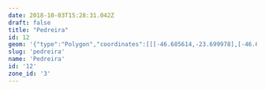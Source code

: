 ```yaml
---
date: 2018-10-03T15:28:31.042Z
draft: false
title: "Pedreira"
id: 12
geom: '{"type":"Polygon","coordinates":[[[-46.685614,-23.699978],[-46.684226,-23.700668],[-46.681228,-23.701708],[-46.678718,-23.702339],[-46.674198,-23.70318],[-46.671545,-23.704284],[-46.669539,-23.70741],[-46.669176,-23.713744],[-46.668437,-23.715627],[-46.666935,-23.71746],[-46.665424,-23.718706],[-46.662392,-23.720261],[-46.658784,-23.72147],[-46.656898,-23.723131],[-46.654864,-23.728075],[-46.653908,-23.729009],[-46.647355,-23.727718],[-46.646895,-23.727462],[-46.646775,-23.727327],[-46.646693,-23.727065],[-46.64629,-23.726826],[-46.645936,-23.726877],[-46.64586,-23.726981],[-46.645759,-23.727005],[-46.644951,-23.726633],[-46.644399,-23.726626],[-46.644289,-23.726424],[-46.644232,-23.726104],[-46.644372,-23.724786],[-46.644223,-23.72378],[-46.644028,-23.723353],[-46.643906,-23.723291],[-46.643692,-23.723316],[-46.643303,-23.722948],[-46.643263,-23.722507],[-46.643083,-23.722484],[-46.642999,-23.72232],[-46.642927,-23.722335],[-46.642921,-23.722476],[-46.642814,-23.722425],[-46.642641,-23.722458],[-46.642156,-23.722312],[-46.641738,-23.722092],[-46.641673,-23.722141],[-46.641971,-23.722422],[-46.642507,-23.722641],[-46.642832,-23.723097],[-46.642826,-23.723411],[-46.643178,-23.723423],[-46.643356,-23.723753],[-46.643486,-23.724199],[-46.643425,-23.72446],[-46.643523,-23.724786],[-46.643431,-23.725249],[-46.643323,-23.725477],[-46.643097,-23.725828],[-46.642934,-23.725946],[-46.642602,-23.726002],[-46.642477,-23.725911],[-46.642092,-23.725858],[-46.641946,-23.725947],[-46.641952,-23.726107],[-46.641856,-23.726197],[-46.641296,-23.726182],[-46.63968,-23.725377],[-46.639592,-23.725185],[-46.639591,-23.724672],[-46.639741,-23.724408],[-46.639901,-23.724282],[-46.639768,-23.723081],[-46.639548,-23.723126],[-46.639429,-23.723619],[-46.639066,-23.724116],[-46.639022,-23.724309],[-46.638681,-23.724696],[-46.638452,-23.724836],[-46.637692,-23.724736],[-46.637154,-23.724501],[-46.636358,-23.724384],[-46.636075,-23.724062],[-46.63631,-23.723677],[-46.636278,-23.723501],[-46.636164,-23.723423],[-46.636127,-23.723265],[-46.636185,-23.72291],[-46.636039,-23.722675],[-46.635464,-23.722658],[-46.635305,-23.722481],[-46.635209,-23.722465],[-46.635026,-23.722194],[-46.635029,-23.721782],[-46.635537,-23.721031],[-46.635569,-23.720831],[-46.635506,-23.720747],[-46.63534,-23.72075],[-46.635072,-23.720912],[-46.634737,-23.721011],[-46.634588,-23.721128],[-46.634134,-23.721203],[-46.633997,-23.721286],[-46.633864,-23.721285],[-46.633667,-23.721174],[-46.63343,-23.720959],[-46.633381,-23.720868],[-46.633418,-23.720737],[-46.633233,-23.720603],[-46.63318,-23.720477],[-46.633049,-23.720429],[-46.633001,-23.720327],[-46.632807,-23.720325],[-46.632717,-23.720186],[-46.632523,-23.720132],[-46.632422,-23.719891],[-46.632251,-23.719895],[-46.632243,-23.719809],[-46.631967,-23.719569],[-46.631903,-23.719456],[-46.631923,-23.719317],[-46.631718,-23.719105],[-46.631823,-23.718851],[-46.631621,-23.718493],[-46.631564,-23.71831],[-46.631595,-23.718117],[-46.631515,-23.718023],[-46.631414,-23.718027],[-46.631284,-23.718179],[-46.631247,-23.7184],[-46.631143,-23.71851],[-46.631114,-23.718716],[-46.631191,-23.718812],[-46.63119,-23.719288],[-46.631074,-23.719545],[-46.631118,-23.719639],[-46.631062,-23.719769],[-46.630931,-23.719797],[-46.63093,-23.720081],[-46.630601,-23.719947],[-46.630434,-23.7198],[-46.629886,-23.719006],[-46.629209,-23.718601],[-46.629197,-23.718519],[-46.629336,-23.718336],[-46.629297,-23.71812],[-46.628651,-23.717561],[-46.628448,-23.717479],[-46.62832,-23.717176],[-46.627838,-23.717096],[-46.627793,-23.716817],[-46.627889,-23.716559],[-46.627578,-23.716366],[-46.627257,-23.716293],[-46.626358,-23.716446],[-46.625487,-23.716481],[-46.625134,-23.716352],[-46.624446,-23.716325],[-46.623783,-23.716214],[-46.623447,-23.716083],[-46.623166,-23.71609],[-46.622514,-23.715828],[-46.622045,-23.715493],[-46.621199,-23.71508],[-46.620984,-23.714691],[-46.620615,-23.714281],[-46.620272,-23.714085],[-46.620024,-23.71386],[-46.619683,-23.713822],[-46.619135,-23.713464],[-46.618754,-23.713076],[-46.618201,-23.712729],[-46.617664,-23.71222],[-46.617586,-23.711745],[-46.617193,-23.711203],[-46.617062,-23.711145],[-46.616768,-23.710812],[-46.616671,-23.710584],[-46.616802,-23.710168],[-46.616661,-23.709925],[-46.616601,-23.709614],[-46.616919,-23.708891],[-46.616317,-23.708813],[-46.616451,-23.708257],[-46.616897,-23.707975],[-46.617279,-23.708421],[-46.618361,-23.707753],[-46.618397,-23.707723],[-46.618289,-23.707641],[-46.618321,-23.707596],[-46.61869,-23.707382],[-46.619178,-23.707355],[-46.621068,-23.707059],[-46.621403,-23.707102],[-46.622165,-23.706492],[-46.622068,-23.706379],[-46.621798,-23.706286],[-46.621801,-23.706186],[-46.622723,-23.705707],[-46.622934,-23.70572],[-46.622929,-23.705776],[-46.62298,-23.705708],[-46.623438,-23.70575],[-46.62347,-23.705847],[-46.623832,-23.705641],[-46.623889,-23.705313],[-46.624464,-23.704816],[-46.624218,-23.704554],[-46.624174,-23.704276],[-46.623912,-23.703713],[-46.623923,-23.703264],[-46.624111,-23.703208],[-46.624204,-23.703106],[-46.624175,-23.702473],[-46.624563,-23.70224],[-46.624926,-23.702106],[-46.625447,-23.702033],[-46.625769,-23.70204],[-46.626288,-23.702285],[-46.626632,-23.702225],[-46.626738,-23.702059],[-46.626886,-23.701451],[-46.62711,-23.701169],[-46.627908,-23.70093],[-46.62818,-23.700694],[-46.628669,-23.700792],[-46.628623,-23.70027],[-46.629091,-23.699743],[-46.62913,-23.69959],[-46.629017,-23.69813],[-46.629178,-23.697761],[-46.62925,-23.697697],[-46.62932,-23.69774],[-46.629367,-23.697625],[-46.630256,-23.697417],[-46.630234,-23.697216],[-46.63036,-23.697006],[-46.630717,-23.696725],[-46.631032,-23.696742],[-46.631323,-23.696541],[-46.631805,-23.696454],[-46.632015,-23.696695],[-46.632079,-23.69668],[-46.632384,-23.696303],[-46.63169,-23.694879],[-46.631582,-23.694769],[-46.631119,-23.694538],[-46.631734,-23.693274],[-46.632003,-23.693376],[-46.632033,-23.69328],[-46.632442,-23.693022],[-46.632067,-23.69251],[-46.632302,-23.692366],[-46.632189,-23.692218],[-46.632434,-23.692069],[-46.632612,-23.692291],[-46.633027,-23.691622],[-46.633409,-23.691654],[-46.633578,-23.691262],[-46.633585,-23.691024],[-46.634796,-23.691059],[-46.635023,-23.690916],[-46.635108,-23.690505],[-46.635971,-23.69094],[-46.636289,-23.69127],[-46.636465,-23.692003],[-46.636447,-23.692574],[-46.637647,-23.692855],[-46.638781,-23.693244],[-46.639269,-23.693471],[-46.639872,-23.693482],[-46.640442,-23.693652],[-46.641744,-23.693692],[-46.642156,-23.693774],[-46.642835,-23.694121],[-46.642929,-23.694238],[-46.643499,-23.694407],[-46.643685,-23.694674],[-46.643899,-23.694656],[-46.643922,-23.693706],[-46.644146,-23.693351],[-46.644208,-23.693065],[-46.644621,-23.692259],[-46.644992,-23.692474],[-46.645485,-23.692573],[-46.646136,-23.691671],[-46.646276,-23.691103],[-46.646361,-23.690974],[-46.648575,-23.690593],[-46.64929,-23.690774],[-46.649483,-23.690757],[-46.650066,-23.688758],[-46.651876,-23.687563],[-46.652232,-23.687185],[-46.652485,-23.686656],[-46.653139,-23.685775],[-46.653159,-23.68539],[-46.653064,-23.685109],[-46.661148,-23.689725],[-46.661673,-23.689529],[-46.662164,-23.68928],[-46.662411,-23.689078],[-46.662814,-23.688922],[-46.662997,-23.688925],[-46.663579,-23.689124],[-46.66447,-23.688937],[-46.664872,-23.688968],[-46.665521,-23.689151],[-46.665839,-23.689176],[-46.666574,-23.688769],[-46.66746,-23.688616],[-46.667822,-23.688606],[-46.668155,-23.688746],[-46.668473,-23.688696],[-46.668824,-23.688735],[-46.669231,-23.688574],[-46.669727,-23.688272],[-46.67014,-23.688133],[-46.670262,-23.68841],[-46.671073,-23.689644],[-46.671574,-23.690231],[-46.672049,-23.690654],[-46.672412,-23.690822],[-46.67292,-23.690942],[-46.673198,-23.691138],[-46.673711,-23.691358],[-46.673836,-23.691503],[-46.673896,-23.691897],[-46.674439,-23.692164],[-46.674589,-23.692396],[-46.675592,-23.693003],[-46.675816,-23.693065],[-46.675974,-23.692957],[-46.676391,-23.692844],[-46.676933,-23.692982],[-46.67733,-23.693201],[-46.677537,-23.693618],[-46.678647,-23.694731],[-46.678722,-23.694879],[-46.679155,-23.695202],[-46.679587,-23.695277],[-46.680045,-23.695486],[-46.680268,-23.695368],[-46.680667,-23.69527],[-46.682098,-23.69517],[-46.682614,-23.69526],[-46.682924,-23.695393],[-46.682981,-23.695482],[-46.682903,-23.695755],[-46.683162,-23.695861],[-46.683362,-23.696224],[-46.682959,-23.696347],[-46.682862,-23.696524],[-46.68301,-23.696582],[-46.683438,-23.697568],[-46.683945,-23.698292],[-46.684011,-23.698565],[-46.684348,-23.69876],[-46.684853,-23.698697],[-46.685176,-23.698915],[-46.685405,-23.699177],[-46.685325,-23.699358],[-46.685614,-23.699978]]]}'
slug: 'pedreira'
name: 'Pedreira'
id: '12'
zone_id: '3'
---
```

		